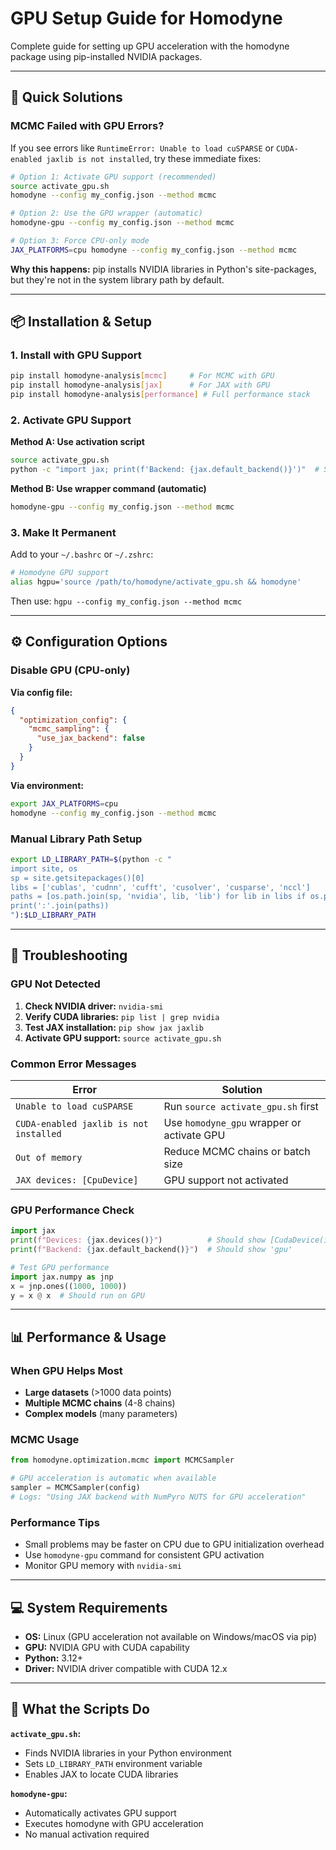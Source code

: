 # GPU Setup Guide for Homodyne

Complete guide for setting up GPU acceleration with the homodyne package using pip-installed NVIDIA packages.

---

## 🚀 Quick Solutions

### MCMC Failed with GPU Errors?

If you see errors like `RuntimeError: Unable to load cuSPARSE` or `CUDA-enabled jaxlib is not installed`, try these immediate fixes:

```bash
# Option 1: Activate GPU support (recommended)
source activate_gpu.sh
homodyne --config my_config.json --method mcmc

# Option 2: Use the GPU wrapper (automatic)
homodyne-gpu --config my_config.json --method mcmc

# Option 3: Force CPU-only mode
JAX_PLATFORMS=cpu homodyne --config my_config.json --method mcmc
```

**Why this happens:** pip installs NVIDIA libraries in Python's site-packages, but they're not in the system library path by default.

---

## 📦 Installation & Setup

### 1. Install with GPU Support
```bash
pip install homodyne-analysis[mcmc]     # For MCMC with GPU
pip install homodyne-analysis[jax]      # For JAX with GPU  
pip install homodyne-analysis[performance] # Full performance stack
```

### 2. Activate GPU Support

**Method A: Use activation script**
```bash
source activate_gpu.sh
python -c "import jax; print(f'Backend: {jax.default_backend()}')"  # Should show 'gpu'
```

**Method B: Use wrapper command (automatic)**
```bash
homodyne-gpu --config my_config.json --method mcmc
```

### 3. Make It Permanent

Add to your `~/.bashrc` or `~/.zshrc`:

```bash
# Homodyne GPU support
alias hgpu='source /path/to/homodyne/activate_gpu.sh && homodyne'
```

Then use: `hgpu --config my_config.json --method mcmc`

---

## ⚙️ Configuration Options

### Disable GPU (CPU-only)

**Via config file:**
```json
{
  "optimization_config": {
    "mcmc_sampling": {
      "use_jax_backend": false
    }
  }
}
```

**Via environment:**
```bash
export JAX_PLATFORMS=cpu
homodyne --config my_config.json --method mcmc
```

### Manual Library Path Setup
```bash
export LD_LIBRARY_PATH=$(python -c "
import site, os
sp = site.getsitepackages()[0]
libs = ['cublas', 'cudnn', 'cufft', 'cusolver', 'cusparse', 'nccl']
paths = [os.path.join(sp, 'nvidia', lib, 'lib') for lib in libs if os.path.exists(os.path.join(sp, 'nvidia', lib, 'lib'))]
print(':'.join(paths))
"):$LD_LIBRARY_PATH
```

---

## 🔧 Troubleshooting

### GPU Not Detected

1. **Check NVIDIA driver:** `nvidia-smi`
2. **Verify CUDA libraries:** `pip list | grep nvidia`
3. **Test JAX installation:** `pip show jax jaxlib`
4. **Activate GPU support:** `source activate_gpu.sh`

### Common Error Messages

| Error | Solution |
|-------|----------|
| `Unable to load cuSPARSE` | Run `source activate_gpu.sh` first |
| `CUDA-enabled jaxlib is not installed` | Use `homodyne_gpu` wrapper or activate GPU |
| `Out of memory` | Reduce MCMC chains or batch size |
| `JAX devices: [CpuDevice]` | GPU support not activated |

### GPU Performance Check

```python
import jax
print(f"Devices: {jax.devices()}")          # Should show [CudaDevice(id=0)]
print(f"Backend: {jax.default_backend()}")  # Should show 'gpu'

# Test GPU performance
import jax.numpy as jnp
x = jnp.ones((1000, 1000))
y = x @ x  # Should run on GPU
```

---

## 📊 Performance & Usage

### When GPU Helps Most
- **Large datasets** (>1000 data points)
- **Multiple MCMC chains** (4-8 chains)
- **Complex models** (many parameters)

### MCMC Usage
```python
from homodyne.optimization.mcmc import MCMCSampler

# GPU acceleration is automatic when available
sampler = MCMCSampler(config)
# Logs: "Using JAX backend with NumPyro NUTS for GPU acceleration"
```

### Performance Tips
- Small problems may be faster on CPU due to GPU initialization overhead
- Use `homodyne-gpu` command for consistent GPU activation
- Monitor GPU memory with `nvidia-smi`

---

## 💻 System Requirements

- **OS:** Linux (GPU acceleration not available on Windows/macOS via pip)
- **GPU:** NVIDIA GPU with CUDA capability
- **Python:** 3.12+
- **Driver:** NVIDIA driver compatible with CUDA 12.x

---

## 📝 What the Scripts Do

**`activate_gpu.sh`:**
- Finds NVIDIA libraries in your Python environment
- Sets `LD_LIBRARY_PATH` environment variable
- Enables JAX to locate CUDA libraries

**`homodyne-gpu`:**
- Automatically activates GPU support
- Executes homodyne with GPU acceleration
- No manual activation required